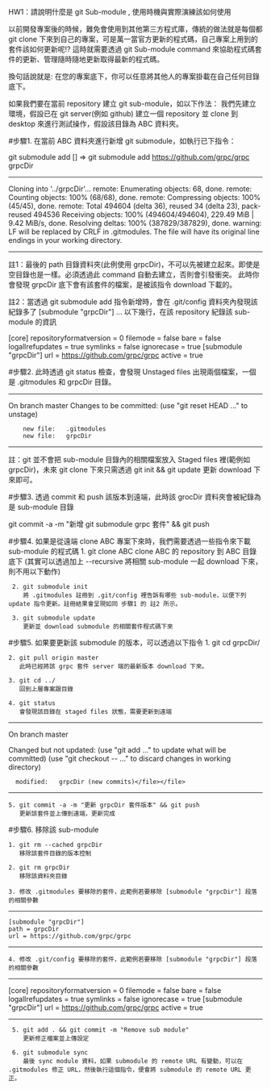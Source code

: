 HW1：請說明什麼是 git Sub-module , 使用時機與實際演練該如何使用


以前開發專案後的時候，難免會使用到其他第三方程式庫，傳統的做法就是每個都 git clone 下來到自己的專案，可是萬一當官方更新的程式碼，自己專案上用到的套件該如何更新呢!?
這時就需要透過 git Sub-module command 來協助程式碼套件的更新、管理隨時隨地更新取得最新的程式碼。

換句話說就是: 在您的專案底下，你可以任意將其他人的專案掛載在自己任何目錄底下。




如果我們要在當前 repository 建立 git sub-module，如以下作法：
我們先建立環境，假設已在 git server(例如 github) 建立一個 repository 並 clone 到 desktop 來進行測試操作，假設該目錄為 ABC 資料夾。


#步驟1. 在當前 ABC 資料夾進行新增 git submodule，如執行已下指令： 

git submodule add <repository> [<path>]</path></repository> 
=> git submodule add https://github.com/grpc/grpc grpcDir 

---------------------------------------------------
Cloning into '../grpcDir'...
remote: Enumerating objects: 68, done.
remote: Counting objects: 100% (68/68), done.
remote: Compressing objects: 100% (45/45), done.
remote: Total 494604 (delta 36), reused 34 (delta 23), pack-reused 494536
Receiving objects: 100% (494604/494604), 229.49 MiB | 9.42 MiB/s, done.
Resolving deltas: 100% (387829/387829), done.
warning: LF will be replaced by CRLF in .gitmodules.
The file will have its original line endings in your working directory.

---------------------------------------------------

註1：最後的 path 目錄資料夾(此例使用 grpcDir)，不可以先被建立起來。即使是空目錄也是一樣。必須透過此 command 自動去建立，否則會引發衝突。
此時你會發現 grpcDir 底下會有該套件的檔案，是被該指令 download 下載的。

註2：當透過 git submodule add 指令新增時，會在 .git/config 資料夾內發現該紀錄多了 [submodule "grpcDir"] ... 以下幾行，在該 repository 紀錄該 sub-module 的資訊


[core]
	repositoryformatversion = 0
	filemode = false
	bare = false
	logallrefupdates = true
	symlinks = false
	ignorecase = true
[submodule "grpcDir"]
	url = https://github.com/grpc/grpc
	active = true



#步驟2. 此時透過 git status 檢查，會發現 Unstaged files 出現兩個檔案，一個是 .gitmodules 和 grpcDir 目錄。 

---------------------------------------------------

On branch master
Changes to be committed:
  (use "git reset HEAD <file>..." to unstage)

        new file:   .gitmodules
        new file:   grpcDir

---------------------------------------------------

註：git 並不會把 sub-module 目錄內的相關檔案放入 Staged files 裡(範例如 grpcDir)，未來 git clone 下來只需透過 git init && git update 更新 download 下來即可。


#步驟3. 透過 commit 和 push 該版本到遠端，此時該 grocDir 資料夾會被紀錄為是 sub-module 目錄

git commit -a -m "新增 git submodule grpc 套件" && git push






#步驟4. 如果是從遠端 clone ABC 專案下來時，我們需要透過一些指令來下載 sub-module 的程式碼
	 1. git clone <repository> ABC
	 	clone ABC 的 repository 到 ABC 目錄底下 (其實可以透過加上 --recursive 將相關 sub-module 一起 download 下來，則不用以下動作)

	 2. git submodule init	
	 	將 .gitmodules 註冊到 .git/config 裡告訴有哪些 sub-module，以便下列 update 指令更新。註冊結果會呈現如同 步驟1 的 註2 所示。

	 3. git submodule update
	 	更新並 download submodule 的相關套件程式碼下來




#步驟5. 如果要更新該 submodule 的版本，可以透過以下指令
	1. git cd grpcDir/

	2. git pull origin master
	   此時已經將該 grpc 套件 server 端的最新版本 download 下來。

	3. git cd ../  
	   回到上層專案跟目錄

	4. git status
	   會發現該目錄在 staged files 狀態，需要更新到遠端
---------------------------------------------------

On branch master

Changed but not updated:
  (use "git add <file>..." to update what will be committed)
  (use "git checkout -- <file>..." to discard changes in working directory)

      modified:   grpcDir (new commits)</file></file>

---------------------------------------------------

	5. git commit -a -m "更新 grpcDir 套件版本" && git push
	   更新該套件並上傳到遠端，更新完成



#步驟6. 移除該 sub-module

	1. git rm --cached grpcDir 
	   移除該套件目錄的版本控制

	2. git rm grpcDir
	   移除該資料夾目錄

	3. 修改 .gitmodules 要移除的套件，此範例若要移除 [submodule "grpcDir"] 段落的相關參數

---------------------------------------------------

	[submodule "grpcDir"]
	path = grpcDir
	url = https://github.com/grpc/grpc

---------------------------------------------------


	4. 修改 .git/config 要移除的套件，此範例若要移除 [submodule "grpcDir"] 段落的相關參數

---------------------------------------------------

[core]
	repositoryformatversion = 0
	filemode = false
	bare = false
	logallrefupdates = true
	symlinks = false
	ignorecase = true
[submodule "grpcDir"]
	url = https://github.com/grpc/grpc
	active = true

---------------------------------------------------

	 5. git add . && git commit -m "Remove sub module"
	 	更新修正檔案並上傳設定

	 6. git submodule sync 
	 	最後 sync module 資料，如果 submodule 的 remote URL 有變動，可以在 .gitmodules 修正 URL，然後執行這個指令，便會將 submodule 的 remote URL 更正。

